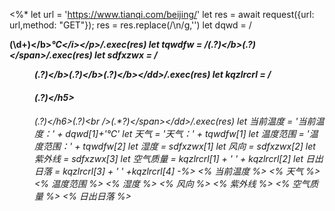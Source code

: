 <%*
let url = 'https://www.tianqi.com/beijing/' 
let res = await request({url: url,method: "GET"}); 
res = res.replace(/\n/g,'') 
let dqwd = /<p class="now"><b>(\d+)<\/b><i>℃<\/i><\/p>/.exec(res)
let tqwdfw = /<span><b>(.*?)<\/b>(.*?)<\/span>/.exec(res)
let sdfxzwx = /<dd class="shidu"><b>(.*?)<\/b><b>(.*?)<\/b><b>(.*?)<\/b><\/dd>/.exec(res)
let kqzlrcrl = /<dd class="kongqi" ><h5 style="background-color:#[0-9a-z]{6};">(.*?)<\/h5><h6>(.*?)<\/h6><span>(.*?)<br \/>(.*?)<\/span><\/dd>/.exec(res)
let 当前温度 = '当前温度：' + dqwd[1]+'℃'
let 天气 = '天气：' + tqwdfw[1]
let 温度范围 = '温度范围：' + tqwdfw[2]
let 湿度 = sdfxzwx[1]
let 风向 = sdfxzwx[2]
let 紫外线 = sdfxzwx[3]
let 空气质量 = kqzlrcrl[1] + ' ' + kqzlrcrl[2]
let 日出日落 = kqzlrcrl[3] + ' ' +kqzlrcrl[4]
-%>
<% 当前温度 %>
<% 天气 %>
<% 温度范围 %>
<% 湿度 %>
<% 风向 %>
<% 紫外线 %>
<% 空气质量 %>
<% 日出日落 %>